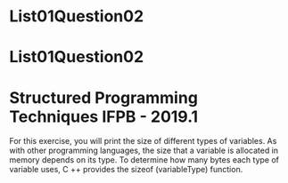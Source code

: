 # List01Question02
# List01Question02
# Structured Programming Techniques IFPB - 2019.1
For this exercise, you will print the size of different types of variables. As with other programming languages, the size that a variable is allocated in memory depends on its type. To determine how many bytes each type of variable uses, C ++ provides the sizeof (variableType) function.
